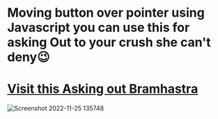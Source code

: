 # **Moving button over pointer using Javascript you can use this for asking Out to your crush she can't deny😉**
# [Visit this Asking out Bramhastra](https://rishu-singh9695.github.io/moving-button/)
![Screenshot 2022-11-25 135748](https://user-images.githubusercontent.com/90892063/203935681-24314cd8-f662-482d-88c8-6e4bb8a53700.jpg)
